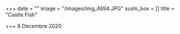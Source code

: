 +++
date = ""
image = "/images/img_4694.JPG"
sushi_box = []
title = "Castle Fish"

+++
8 Decembre 2020